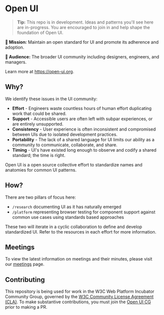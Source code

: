 # Open UI
> **Tip:** This repo is in development. Ideas and patterns you'll see here are in-progress. You are encouraged to join in and help shape the foundation of Open UI.

**:rocket: Mission:** Maintain an open standard for UI and promote its adherence and adoption.

**:busts_in_silhouette: Audience:** The broader UI community including designers, engineers, and managers.

Learn more at https://open-ui.org.

## Why?

We identify these issues in the UI community:

- **Effort** - Engineers waste countless hours of human effort duplicating work that could be shared.
- **Support** - Accessible users are often left with subpar experiences, or are entirely unsupported.
- **Consistency** - User experience is often inconsistent and compromised between UIs due to isolated development practices.
- **Portability** - The lack of a shared language for UI limits our ability as a community to communicate, collaborate, and share.
- **Timing** - UI's have existed long enough to observe and codify a shared standard; the time is right.

Open UI is a open source collective effort to standardize names and anatomies for common UI patterns.

## How?

There are two pillars of focus here:
  - `/research` documenting UI as it has naturally emerged
  - `/platform` representing browser testing for component support against common use cases using standards based approaches

These two will iterate in a cyclic collaboration to define and develop standardized UI.
Refer to the resources in each effort for more information.

## Meetings

To view the latest information on meetings and their minutes, please visit our [meetings](meetings/telecon/meetings.md) page.

## Contributing

This repository is being used for work in the W3C Web Platform Incubator Community Group, governed by the [W3C Community License
Agreement (CLA)](http://www.w3.org/community/about/agreements/cla/). To make substantive contributions,
you must join the [Open UI CG](https://www.w3.org/community/open-ui/) prior to making a PR.
